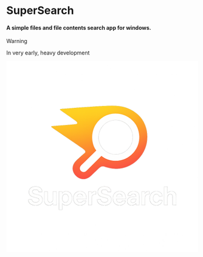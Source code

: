 # SuperSearch
#### A simple files and file contents search app for windows.
> [!WARNING]
> In very early, heavy development

![SuperSearch Logo](SuperSearch.png)
